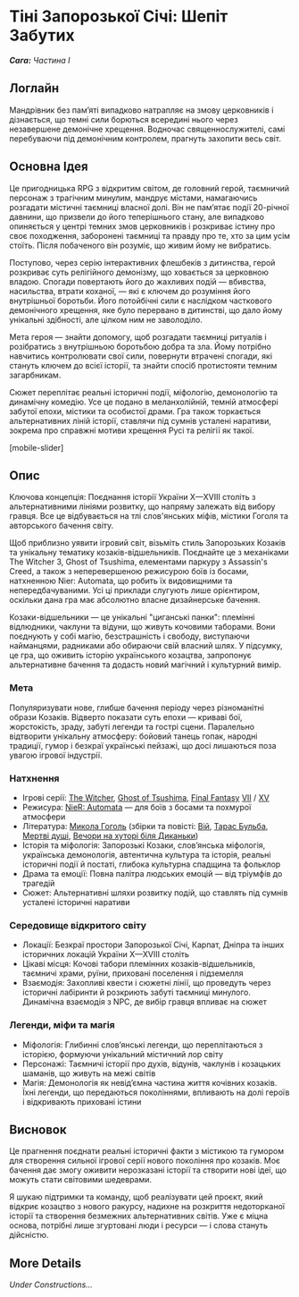 # Тіні Запорозької Січі: Шепіт Забутих

***Сага:** Частина І*

## Логлайн

Мандрівник без пам’яті випадково натрапляє на змову церковників і дізнається, що темні сили борються всередині нього через незавершене демонічне хрещення. Водночас священнослужителі, самі перебуваючи під демонічним контролем, прагнуть захопити весь світ.

## Основна Ідея

Це пригодницька RPG з відкритим світом, де головний герой, таємничий персонаж з трагічним минулим, мандрує містами, намагаючись розгадати містичні таємниці власної долі. Він не пам’ятає події 20-річної давнини, що призвели до його теперішнього стану, але випадково опиняється у центрі темних змов церковників і розкриває істину про своє походження, заборонені таємниці та правду про те, хто за цим усім стоїть. Після побаченого він розуміє, що живим йому не вибратись.

Поступово, через серію інтерактивних флешбеків з дитинства, герой розкриває суть релігійного демонізму, що ховається за церковною владою. Спогади повертають його до жахливих подій — вбивства, насильства, втрати коханої, — які є ключем до розуміння його внутрішньої боротьби. Його потойбічні сили є наслідком часткового демонічного хрещення, яке було перервано в дитинстві, що дало йому унікальні здібності, але цілком ним не заволоділо.

Мета героя — знайти допомогу, щоб розгадати таємниці ритуалів і розібратись з внутрішньою боротьбою добра та зла. Йому потрібно навчитись контролювати свої сили, повернути втрачені спогади, які стануть ключем до всієї історії, та знайти спосіб протистояти темним загарбникам.

Сюжет переплітає реальні історичні події, міфологію, демонологію та динамічну комедію. Усе це подано в меланхолійній, темній атмосфері забутої епохи, містики та особистої драми. Гра також торкається альтернативних ліній історії, ставлячи під сумнів усталені наративи, зокрема про справжні мотиви хрещення Русі та релігії як такої.

[mobile-slider]

## Опис

Ключова концепція: Поєднання історії України X—XVIII століть з альтернативними лініями розвитку, що напряму залежать від вибору гравця. Все це відбувається на тлі слов'янських міфів, містики Гоголя та авторського бачення світу.

Щоб приблизно уявити ігровий світ, візьміть стиль Запорозьких Козаків та унікальну тематику козаків-відшельників. Поєднайте це з механіками The Witcher 3, Ghost of Tsushima, елементами паркуру з Assassin's Creed, а також з неперевершеною режисурою боїв із босами, натхненною Nier: Automata, що робить їх видовищними та непередбачуваними. Усі ці приклади слугують лише орієнтиром, оскільки дана гра має абсолютно власне дизайнерське бачення.

Козаки-відшельники — це унікальні "циганські панки": племінні відлюдники, чаклуни та відуни, що живуть кочовими таборами. Вони поєднують у собі магію, безстрашність і свободу, виступаючи найманцями, радниками або обираючи свій власний шлях. У підсумку, це гра, що оживить історію українського козацтва, запропонує альтернативне бачення та додасть новий магічний і культурний вимір.

### Мета

Популяризувати нове, глибше бачення періоду через різноманітні образи Козаків. Відверто показати суть епохи — криваві бої, жорстокість, зраду, забуті легенди та гострі сцени. Паралельно відтворити унікальну атмосферу: бойовий танець гопак, народні традиції, гумор і безкраї українські пейзажі, що досі лишаються поза увагою ігрової індустрії.

### Натхнення

- Ігрові серії: [The Witcher](https://en.wikipedia.org/wiki/The_Witcher_(video_game_series)), [Ghost of Tsushima](https://en.wikipedia.org/wiki/Ghost_of_Tsushima), [Final Fantasy](https://en.wikipedia.org/wiki/Final_Fantasy) [VII](https://en.wikipedia.org/wiki/Final_Fantasy_VII_Remake) / [XV](https://en.wikipedia.org/wiki/Final_Fantasy_XV)
- Режисура: [NieR: Automata](https://en.wikipedia.org/wiki/Nier:_Automata) — для боїв з босами та похмурої атмосфери
- Література: [Микола Гоголь](https://en.wikipedia.org/wiki/Nikolai_Gogol) (збірки та повісті: [Вій](https://en.wikipedia.org/wiki/Viy_(story)), [Тарас Бульба](https://en.wikipedia.org/wiki/Taras_Bulba), [Мертві душі](https://en.wikipedia.org/wiki/Dead_Souls), [Вечори на хуторі біля Диканьки](https://en.wikipedia.org/wiki/Evenings_on_a_Farm_Near_Dikanka))
- Історія та міфологія: Запорозькі Козаки, слов’янська міфологія, українська демонологія, автентична культура та історія, реальні історичні події й постаті, глибока культурна спадщина та фольклор
- Драма та емоції: Повна палітра людських емоцій — від тріумфів до трагедій
- Сюжет: Альтернативні шляхи розвитку подій, що ставлять під сумнів усталені історичні наративи

### Середовище відкритого світу

- Локації: Безкраї простори Запорозької Січі, Карпат, Дніпра та інших історичних локацій України X—XVIII століть
- Цікаві місця: Кочові табори племінних козаків-відшельників, таємничі храми, руїни, приховані поселення і підземелля
- Взаємодія: Захопливі квести і сюжетні лінії, що проведуть через історичні лабіринти й розкриють забуті таємниці минулого. Динамічна взаємодія з NPC, де вибір гравця впливає на сюжет

### Легенди, міфи та магія

- Міфологія: Глибинні слов’янські легенди, що переплітаються з історією, формуючи унікальний містичний лор світу
- Персонажі: Таємничі історії про духів, відунів, чаклунів і козацьких шаманів, що живуть на межі світів
- Магія: Демонологія як невід’ємна частина життя кочівних козаків. Їхні легенди, що передаються поколіннями, впливають на долі героїв і відкривають приховані істини

## Висновок

Це прагнення поєднати реальні історичні факти з містикою та гумором для створення сильної ігрової серії нового покоління про козаків. Моє бачення дає змогу оживити нерозказані історії та створити нові ідеї, що можуть стати світовими шедеврами.

Я шукаю підтримки та команду, щоб реалізувати цей проєкт, який відкриє козацтво з нового ракурсу, надихне на розкриття недоторканої історії та створення безмежних альтернативних світів. Уже є міцна основа, потрібні лише згуртовані люди і ресурси — і слова стануть дійсністю.

## More Details

*Under Constructions…*